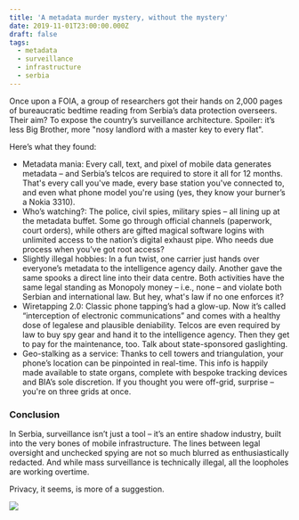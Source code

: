 ```yaml
---
title: 'A metadata murder mystery, without the mystery'
date: 2019-11-01T23:00:00.000Z
draft: false
tags:
  - metadata
  - surveillance
  - infrastructure
  - serbia
---
```


Once upon a FOIA, a group of researchers got their hands on 2,000 pages of bureaucratic bedtime reading from Serbia’s data protection overseers. Their aim? To expose the country’s surveillance architecture. Spoiler: it’s less Big Brother, more "nosy landlord with a master key to every flat".

Here’s what they found:

* Metadata mania: Every call, text, and pixel of mobile data generates metadata – and Serbia’s telcos are required to store it all for 12 months. That's every call you've made, every base station you've connected to, and even what phone model you're using (yes, they know your burner’s a Nokia 3310). 
* Who’s watching?: The police, civil spies, military spies – all lining up at the metadata buffet. Some go through official channels (paperwork, court orders), while others are gifted magical software logins with unlimited access to the nation’s digital exhaust pipe. Who needs due process when you’ve got root access? 
* Slightly illegal hobbies: In a fun twist, one carrier just hands over everyone’s metadata to the intelligence agency daily. Another gave the same spooks a direct line into their data centre. Both activities have the same legal standing as Monopoly money – i.e., none – and violate both Serbian and international law. But hey, what's law if no one enforces it? 
* Wiretapping 2.0: Classic phone tapping’s had a glow-up. Now it’s called “interception of electronic communications” and comes with a healthy dose of legalese and plausible deniability. Telcos are even required by law to buy spy gear and hand it to the intelligence agency. Then they get to pay for the maintenance, too. Talk about state-sponsored gaslighting. 
* Geo-stalking as a service: Thanks to cell towers and triangulation, your phone’s location can be pinpointed in real-time. This info is happily made available to state organs, complete with bespoke tracking devices and BIA’s sole discretion. If you thought you were off-grid, surprise – you're on three grids at once. 


### Conclusion 

In Serbia, surveillance isn’t just a tool – it’s an entire shadow industry, built into the very bones of mobile infrastructure. The lines between legal oversight and unchecked spying are not so much blurred as enthusiastically redacted. And while mass surveillance is technically illegal, all the loopholes are working overtime.

Privacy, it seems, is more of a suggestion.

[![](/images/surveillance-architecture.png)](https://labs.rs/en/invisible-infrastructures-surveillance-achitecture/)
